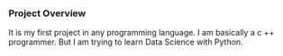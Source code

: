 ### Project Overview

 It is my first project in any programming language. I am basically a c ++ programmer. But I am trying to learn Data Science with Python.


